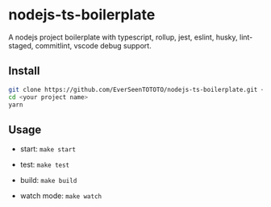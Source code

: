 # nodejs-ts-boilerplate

 A nodejs project boilerplate with typescript, rollup, jest, eslint, husky, lint-staged, commitlint, vscode debug support.

## Install

```bash
git clone https://github.com/EverSeenTOTOTO/nodejs-ts-boilerplate.git <your project name> --depth 1
cd <your project name>
yarn
```

## Usage

+ start: `make start`

+ test: `make test`

+ build: `make build`

+ watch mode: `make watch`
